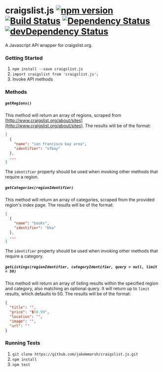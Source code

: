 # craigslist.js [![npm version](https://badge.fury.io/js/playback-queue.svg)](https://badge.fury.io/js/playback-queue) [![Build Status](https://travis-ci.org/jakemmarsh/craigslist.js.svg?branch=master)](https://travis-ci.org/jakemmarsh/craigslist.js) [![Dependency Status](https://david-dm.org/jakemmarsh/craigslist.js.svg)](https://david-dm.org/jakemmarsh/craigslist.js) [![devDependency Status](https://david-dm.org/jakemmarsh/craigslist.js/dev-status.svg)](https://david-dm.org/jakemmarsh/craigslist.js#info=devDependencies)
A Javascript API wrapper for craigslist.org.

### Getting Started

1. `npm install --save craigslist.js`
2. `import craigslist from 'craigslist.js';`
3. Invoke API methods

### Methods

##### `getRegions()`

This method will return an array of regions, scraped from [http://www.craigslist.org/about/sites](http://www.craigslist.org/about/sites). The results will be of the format:

```json
[
  {
    "name": "san francisco bay area",
    "identifier": "sfbay"
  },
  ...
]
```

The `identifier` property should be used when invoking other methods that require a region.

##### `getCategories(regionIdentifier)`

This method will return an array of categories, scraped from the provided region's index page. The results will be of the format:

```json
[
  {
    "name": "books",
    "identifier": "bka"
  },
  ...
]
```

The `identifier` property should be used when invoking other methods that require a category.

##### `getListings(regionIdentifier, categoryIdentifier, query = null, limit = 50)`

This method will return an array of listing results within the specified region and category, also matching an optional query. It will return up to `limit` results, which defaults to 50. The results will be of the format:

```json
{
  "title": '',
  "price": '$50.99',
  "location": '',
  "image": '',
  "url": ''
}
```

### Running Tests

1. `git clone https://github.com/jakemmarsh/craigslist.js.git`
2. `npm install`
3. `npm test`

